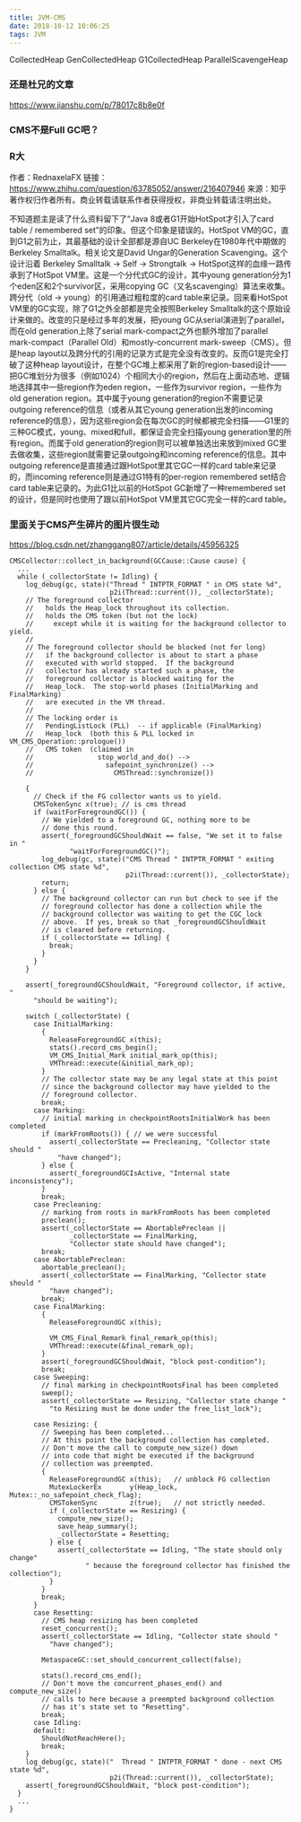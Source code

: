 ```yaml
---
title: JVM-CMS
date: 2018-10-12 10:06:25
tags: JVM
---
```



CollectedHeap
  GenCollectedHeap
  G1CollectedHeap
  ParallelScavengeHeap


### 还是杜兄的文章
https://www.jianshu.com/p/78017c8b8e0f


### CMS不是Full GC吧？

### R大
作者：RednaxelaFX
链接：https://www.zhihu.com/question/63785052/answer/216407946
来源：知乎
著作权归作者所有。商业转载请联系作者获得授权，非商业转载请注明出处。

不知道题主是读了什么资料留下了“Java 8或者G1开始HotSpot才引入了card table / remembered set”的印象。但这个印象是错误的。HotSpot VM的GC，直到G1之前为止，其最基础的设计全部都是源自UC Berkeley在1980年代中期做的Berkeley Smalltalk。相关论文是David Ungar的Generation Scavenging。这个设计沿着 Berkeley Smalltalk -> Self -> Strongtalk -> HotSpot这样的血缘一路传承到了HotSpot VM里。这是一个分代式GC的设计，其中young generation分为1个eden区和2个survivor区，采用copying GC（又名scavenging）算法来收集。跨分代（old -> young）的引用通过粗粒度的card table来记录。回来看HotSpot VM里的GC实现，除了G1之外全部都是完全按照Berkeley Smalltalk的这个原始设计来做的。改变的只是经过多年的发展，把young GC从serial演进到了parallel，而在old generation上除了serial mark-compact之外也额外增加了parallel mark-compact（Parallel Old）和mostly-concurrent mark-sweep（CMS）。但是heap layout以及跨分代的引用的记录方式是完全没有改变的。反而G1是完全打破了这种heap layout设计，在整个GC堆上都采用了新的region-based设计——把GC堆划分为很多（例如1024）个相同大小的region，然后在上面动态地、逻辑地选择其中一些region作为eden region，一些作为survivor region，一些作为old generation region。其中属于young generation的region不需要记录outgoing reference的信息（或者从其它young generation出发的incoming reference的信息），因为这些region会在每次GC的时候都被完全扫描——G1里的三种GC模式，young、mixed和full，都保证会完全扫描young generation里的所有region。而属于old generation的region则可以被单独选出来放到mixed GC里去做收集，这些region就需要记录outgoing和incoming reference的信息。其中outgoing reference是直接通过跟HotSpot里其它GC一样的card table来记录的，而incoming reference则是通过G1特有的per-region remembered set结合card table来记录的。为此G1比以前的HotSpot GC新增了一种remembered set的设计，但是同时也使用了跟以前HotSpot VM里其它GC完全一样的card table。


### 里面关于CMS产生碎片的图片很生动
https://blog.csdn.net/zhanggang807/article/details/45956325


``` 
CMSCollector::collect_in_background(GCCause::Cause cause) {
  ...
  while (_collectorState != Idling) {
    log_debug(gc, state)("Thread " INTPTR_FORMAT " in CMS state %d",
                         p2i(Thread::current()), _collectorState);
    // The foreground collector
    //   holds the Heap_lock throughout its collection.
    //   holds the CMS token (but not the lock)
    //     except while it is waiting for the background collector to yield.
    //
    // The foreground collector should be blocked (not for long)
    //   if the background collector is about to start a phase
    //   executed with world stopped.  If the background
    //   collector has already started such a phase, the
    //   foreground collector is blocked waiting for the
    //   Heap_lock.  The stop-world phases (InitialMarking and FinalMarking)
    //   are executed in the VM thread.
    //
    // The locking order is
    //   PendingListLock (PLL)  -- if applicable (FinalMarking)
    //   Heap_lock  (both this & PLL locked in VM_CMS_Operation::prologue())
    //   CMS token  (claimed in
    //                stop_world_and_do() -->
    //                  safepoint_synchronize() -->
    //                    CMSThread::synchronize())

    {
      // Check if the FG collector wants us to yield.
      CMSTokenSync x(true); // is cms thread
      if (waitForForegroundGC()) {
        // We yielded to a foreground GC, nothing more to be
        // done this round.
        assert(_foregroundGCShouldWait == false, "We set it to false in "
               "waitForForegroundGC()");
        log_debug(gc, state)("CMS Thread " INTPTR_FORMAT " exiting collection CMS state %d",
                             p2i(Thread::current()), _collectorState);
        return;
      } else {
        // The background collector can run but check to see if the
        // foreground collector has done a collection while the
        // background collector was waiting to get the CGC_lock
        // above.  If yes, break so that _foregroundGCShouldWait
        // is cleared before returning.
        if (_collectorState == Idling) {
          break;
        }
      }
    }

    assert(_foregroundGCShouldWait, "Foreground collector, if active, "
      "should be waiting");

    switch (_collectorState) {
      case InitialMarking:
        {
          ReleaseForegroundGC x(this);
          stats().record_cms_begin();
          VM_CMS_Initial_Mark initial_mark_op(this);
          VMThread::execute(&initial_mark_op);
        }
        // The collector state may be any legal state at this point
        // since the background collector may have yielded to the
        // foreground collector.
        break;
      case Marking:
        // initial marking in checkpointRootsInitialWork has been completed
        if (markFromRoots()) { // we were successful
          assert(_collectorState == Precleaning, "Collector state should "
            "have changed");
        } else {
          assert(_foregroundGCIsActive, "Internal state inconsistency");
        }
        break;
      case Precleaning:
        // marking from roots in markFromRoots has been completed
        preclean();
        assert(_collectorState == AbortablePreclean ||
               _collectorState == FinalMarking,
               "Collector state should have changed");
        break;
      case AbortablePreclean:
        abortable_preclean();
        assert(_collectorState == FinalMarking, "Collector state should "
          "have changed");
        break;
      case FinalMarking:
        {
          ReleaseForegroundGC x(this);

          VM_CMS_Final_Remark final_remark_op(this);
          VMThread::execute(&final_remark_op);
        }
        assert(_foregroundGCShouldWait, "block post-condition");
        break;
      case Sweeping:
        // final marking in checkpointRootsFinal has been completed
        sweep();
        assert(_collectorState == Resizing, "Collector state change "
          "to Resizing must be done under the free_list_lock");

      case Resizing: {
        // Sweeping has been completed...
        // At this point the background collection has completed.
        // Don't move the call to compute_new_size() down
        // into code that might be executed if the background
        // collection was preempted.
        {
          ReleaseForegroundGC x(this);   // unblock FG collection
          MutexLockerEx       y(Heap_lock, Mutex::_no_safepoint_check_flag);
          CMSTokenSync        z(true);   // not strictly needed.
          if (_collectorState == Resizing) {
            compute_new_size();
            save_heap_summary();
            _collectorState = Resetting;
          } else {
            assert(_collectorState == Idling, "The state should only change"
                   " because the foreground collector has finished the collection");
          }
        }
        break;
      }
      case Resetting:
        // CMS heap resizing has been completed
        reset_concurrent();
        assert(_collectorState == Idling, "Collector state should "
          "have changed");

        MetaspaceGC::set_should_concurrent_collect(false);

        stats().record_cms_end();
        // Don't move the concurrent_phases_end() and compute_new_size()
        // calls to here because a preempted background collection
        // has it's state set to "Resetting".
        break;
      case Idling:
      default:
        ShouldNotReachHere();
        break;
    }
    log_debug(gc, state)("  Thread " INTPTR_FORMAT " done - next CMS state %d",
                         p2i(Thread::current()), _collectorState);
    assert(_foregroundGCShouldWait, "block post-condition");
  }
  ...
}
```


